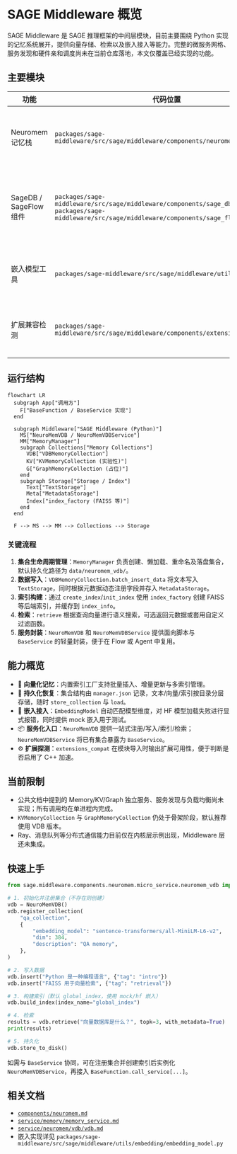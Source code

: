 # SAGE Middleware 概览

SAGE Middleware 是 SAGE 推理框架的中间层模块，目前主要围绕 Python 实现的记忆系统展开，提供向量存储、检索以及嵌入接入等能力。完整的微服务网格、服务发现和硬件亲和调度尚未在当前仓库落地，本文仅覆盖已经实现的功能。

## 主要模块

| 功能 | 代码位置 | 描述 |
| --- | --- | --- |
| Neuromem 记忆栈 | `packages/sage-middleware/src/sage/middleware/components/neuromem/` | 包含 `MemoryManager`、`BaseMemoryCollection` 族、搜索/存储引擎以及示例化的 `NeuroMemVDB` 与 `NeuroMemVDBService`。 |
| SageDB / SageFlow 组件 | `packages/sage-middleware/src/sage/middleware/components/sage_db/`<br>`packages/sage-middleware/src/sage/middleware/components/sage_flow/` | 提供可选的 C++ 扩展及对应的 Python 绑定，包含 `SageDBService`、`SageFlowService` 等轻量封装；需要单独构建后才能启用。 |
| 嵌入模型工具 | `packages/sage-middleware/src/sage/middleware/utils/embedding/` | `EmbeddingModel` 统一封装 HF、OpenAI、Jina、Mock 等多家提供商，失败时显式抛出错误。 |
| 扩展兼容检测 | `packages/sage-middleware/src/sage/middleware/components/extensions_compat.py` | 导入时检测可选的 C++ 扩展 (`sage_db` / `sage_flow`)，缺失时降级为 Python 实现并提示安装步骤。 |

## 运行结构

```mermaid
flowchart LR
  subgraph App["调用方"]
    F["BaseFunction / BaseService 实现"]
  end

  subgraph Middleware["SAGE Middleware (Python)"]
    MS["NeuroMemVDB / NeuroMemVDBService"]
    MM["MemoryManager"]
    subgraph Collections["Memory Collections"]
      VDB["VDBMemoryCollection"]
      KV["KVMemoryCollection (实验性)"]
      G["GraphMemoryCollection (占位)"]
    end
    subgraph Storage["Storage / Index"]
      Text["TextStorage"]
      Meta["MetadataStorage"]
      Index["index_factory (FAISS 等)"]
    end
  end

  F --> MS --> MM --> Collections --> Storage
```

### 关键流程

1. **集合生命周期管理**：`MemoryManager` 负责创建、懒加载、重命名及落盘集合，默认持久化路径为 `data/neuromem_vdb/`。
2. **数据写入**：`VDBMemoryCollection.batch_insert_data` 将文本写入 `TextStorage`，同时根据元数据动态注册字段并存入 `MetadataStorage`。
3. **索引构建**：通过 `create_index`/`init_index` 使用 `index_factory` 创建 FAISS 等后端索引，并缓存到 `index_info`。
4. **检索**：`retrieve` 根据查询向量进行语义搜索，可选返回元数据或套用自定义过滤函数。
5. **服务封装**：`NeuroMemVDB` 和 `NeuroMemVDBService` 提供面向脚本与 `BaseService` 的轻量封装，便于在 Flow 或 Agent 中复用。

## 能力概览

- 🧠 **向量化记忆**：内置索引工厂支持批量插入、增量更新与多索引管理。
- 💾 **持久化恢复**：集合结构由 `manager.json` 记录，文本/向量/索引按目录分层存储，随时 `store_collection` 与 `load`。
- 🔌 **嵌入接入**：`EmbeddingModel` 自动匹配模型维度，对 HF 模型加载失败进行显式报错，同时提供 mock 嵌入用于测试。
- 📦 **服务化入口**：`NeuroMemVDB` 提供一站式注册/写入/索引/检索；`NeuroMemVDBService` 将已有集合暴露为 `BaseService`。
- ⚙️ **扩展探测**：`extensions_compat` 在模块导入时输出扩展可用性，便于判断是否启用了 C++ 加速。

## 当前限制

- 公共文档中提到的 Memory/KV/Graph 独立服务、服务发现与负载均衡尚未实现；所有调用均在单进程内完成。
- `KVMemoryCollection` 与 `GraphMemoryCollection` 仍处于骨架阶段，默认推荐使用 VDB 版本。
- Ray、消息队列等分布式通信能力目前仅在内核层示例出现，Middleware 层还未集成。

## 快速上手

```python
from sage.middleware.components.neuromem.micro_service.neuromem_vdb import NeuroMemVDB

# 1. 初始化并注册集合（不存在则创建）
vdb = NeuroMemVDB()
vdb.register_collection(
    "qa_collection",
    {
        "embedding_model": "sentence-transformers/all-MiniLM-L6-v2",
        "dim": 384,
        "description": "QA memory",
    },
)

# 2. 写入数据
vdb.insert("Python 是一种编程语言", {"tag": "intro"})
vdb.insert("FAISS 用于向量检索", {"tag": "retrieval"})

# 3. 构建索引（默认 global_index，使用 mock/hf 嵌入）
vdb.build_index(index_name="global_index")

# 4. 检索
results = vdb.retrieve("向量数据库是什么？", topk=3, with_metadata=True)
print(results)

# 5. 持久化
vdb.store_to_disk()
```

如需与 `BaseService` 协同，可在注册集合并创建索引后实例化 `NeuroMemVDBService`，再接入 `BaseFunction.call_service[...]`。

## 相关文档

- [`components/neuromem.md`](./components/neuromem.md)
- [`service/memory/memory_service.md`](./service/memory/memory_service.md)
- [`service/neuromem/vdb/vdb.md`](./service/neuromem/vdb/vdb.md)
- 嵌入实现详见 `packages/sage-middleware/src/sage/middleware/utils/embedding/embedding_model.py`
